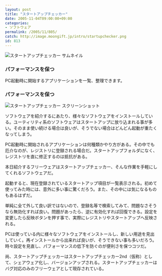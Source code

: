 ```yaml
---
layout: post
title: "スタートアップチェッカー"
date: 2005-11-04T09:00:00+09:00
categories:
- ソフトウェア
permalink: /2005/11/805/
catch: http://image.moongift.jp/intro/startupchecker.png
id: 813
---
```

 ![スタートアップチェッカー サムネイル](http://image.moongift.jp/intro/startupchecker.s.png "スタートアップチェッカー サムネイル")
  

### パフォーマンスを保つ
  
PC起動時に開始するアプリケーションを一覧、整理できます。  
<!--more-->  

### パフォーマンスを保つ
  

![スタートアップチェッカー スクリーンショット](http://image.moongift.jp/intro/startupchecker.png "スタートアップチェッカー スクリーンショット")

  

ソフトウェアを紹介するにあたり、様々なソフトウェアをインストールしている。ユーティリティ系のソフトウェアはスタートアップに放り込まれる事が多い。そのまま使い続ける場合は良いが、そうでない場合はどんどん起動が重たくなってしまう。

  

PC起動時に開始されるアプリケーションは何種類かやり方がある。その中でも厄介なのが、レジストリに登録される場合だ。スタートアップフォルダになく、レジストリを直に修正するのは抵抗がある。

  

本日紹介するフリーウェアはスタートアップチェッカー、そんな作業を手軽にしてくれるソフトウェアだ。

  

起動すると、現在登録されているスタートアップ項目が一覧表示される。初めて使ってみた時には、意外に多い事に驚くだろう。また、その中には気になるものもあるはずだ。

  

単純に全て外して良い訳ではないので、登録名等で検索してみて、問題なさそうなら無効化すれば良い。問題があったら、逆に有効化すれば回復できる。設定を変更したら反映ボタンを押す事で、実際にレジストリやスタートアップへ反映される。

  

PCは使っている内に様々なソフトウェアをインストールし、新しい用途を見出していく。再インストールから出来れば良いが、そうできない事も多いだろう。時々設定を見直し、パフォーマンスの低下を防ぐのが便利さを保つコツだ。

  

尚、スタートアップチェッカーはスタートアップチェッカー2nd（仮称）として、シェアウェア化し、バージョンアップされる。スタートアップチェッカーはバグ対応のみのフリーウェアとして現存されている。


